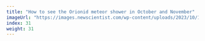 ```yaml
---
title: "How to see the Orionid meteor shower in October and November"
imageUrl: "https://images.newscientist.com/wp-content/uploads/2023/10/18131357/SEI_176447854.jpg?width=600"
index: 31
weight: 31
---
```

